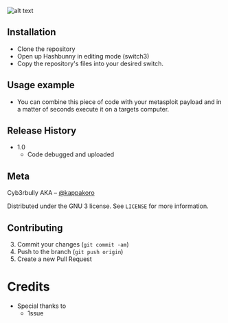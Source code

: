 ![alt text](https://i.ytimg.com/vi/v723HK_qR-4/maxresdefault.jpg)

## Installation
* Clone the repository
* Open up Hashbunny in editing mode (switch3)
* Copy the repository's files into your desired switch.

## Usage example

* You can combine this piece of code with your metasploit payload and in a matter of seconds execute it on a targets computer.

## Release History

* 1.0
    * Code debugged and uploaded
## Meta

Cyb3rbully AKA – [@kappakoro](https://twitter.com/kappakoro)

Distributed under the GNU 3 license. See ``LICENSE`` for more information.

## Contributing
3. Commit your changes (`git commit -am`)
4. Push to the branch (`git push origin`)
5. Create a new Pull Request

# Credits
   * Special thanks to
      * 1ssue


